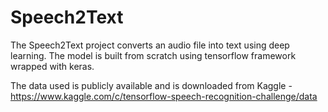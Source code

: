 # Speech2Text
The Speech2Text project converts an audio file into text using deep learning. The model is built from scratch using tensorflow framework wrapped with keras.  

The data used is publicly available and is downloaded from Kaggle - https://www.kaggle.com/c/tensorflow-speech-recognition-challenge/data
